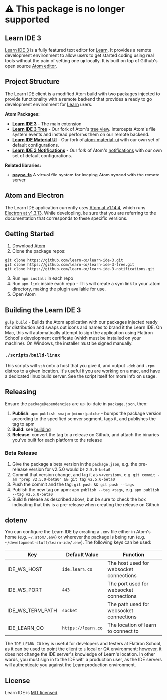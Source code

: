 # :warning: This package is no longer supported

## Learn IDE 3

[Learn IDE 3](https://learn.co/ide) is a fully featured text editor for [Learn](https://learn.co). It provides a remote development environment to allow users to get started coding using real tools without the pain of setting one up locally. It is built on top of Github's open source [Atom editor](https://atom.io/).

## Project Structure

The Learn IDE client is a modified Atom build with two packages injected to provide functionality with a remote backend that provides a ready to go development environment for [Learn](https://learn.co) users.

**Atom Packages:**

- **[Learn IDE 3](https://github.com/learn-co/learn-ide-3)** - The main extension
- **[Learn IDE 3 Tree](https://github.com/learn-co/learn-ide-3-tree)** - Our fork of Atom's [tree view](https://github.com/atom/tree-view). Intercepts Atom's file system events and instead performs them on our remote backend.
- **[Learn IDE Material UI](https://github.com/learn-co/learn-ide-material-ui)** - Our fork of [atom-material-ui](https://github.com/atom-material/atom-material-ui) with our own set of default configurations.
- **[Learn IDE 3 Notifications](https://github.com/learn-co/learn-ide-3-notifications)** - Our fork of Atom's [notifications](https://github.com/atom/notifications) with our own set of default configurations.

**Related libraries:**

- **[nsync-fs](https://github.com/learn-co/nsync-fs)** A virtual file system for keeping Atom synced with the remote server

## Atom and Electron

The Learn IDE application currently uses [Atom at v1.14.4](https://github.com/atom/atom/tree/v1.14.4/docs), which runs [Electron at v1.3.13](https://github.com/electron/electron/tree/v1.3.13/docs). While developling, be sure that you are referring to the documentation that corresponds to these specific versions.

## Getting Started

1. Download [Atom](https://atom.io/)
2. Clone the package repos:
```shell
git clone https://github.com/learn-co/learn-ide-3.git
git clone https://github.com/learn-co/learn-ide-3-tree.git
git clone https://github.com/learn-co/learn-ide-3-notifications.git
```
3. Run `npm install` in each repo
4. Run `apm link` inside each repo - This will create a sym link to your .atom directory, making the plugin available for use.
5. Open Atom

## Building the Learn IDE 3

`gulp build` - Builds the Atom application with our packages injected ready for distribution and swaps out icons and names to brand it the Learn IDE. On Mac, this will automatically attempt to sign the application using Flatiron School's development certificate (which must be installed on your machine). On Windows, the installer must be signed manually.

### `./scripts/build-linux`

This scripts will `ssh` onto a host that you give it, and output `.deb` and `.rpm` distros to a given location. It's useful if you are working on a mac, and have a dedicated linux build server. See the script itself for more info on usage.

## Releasing

Ensure the `packageDependencies` are up-to-date in `package.json`, then:

1. **Publish**: `apm publish <major|minor|patch>` - bumps the package version according to the specified semver segment, tags it, and publishes the tag to apm
2. **Build**: see [building](#building-the-learn-ide)
3. **Release**: convert the tag to a release on Github, and attach the binaries you've built for each platform to the release

### Beta Release
1. Give the package a beta version in the `package.json`, e.g. the pre-release version for v2.5.0 would be `2.5.0-beta0`
2. Commit that version change, and tag it as `v<version>`, e.g. `git commit -am "prep v2.5.0-beta0" && git tag v2.5.0-beta0`
3. Push the commit and the tag: `git push && git push --tags`
4. Publish the new tag on apm: `apm publish --tag <tag>`, e.g. `apm publish --tag v2.5.0-beta0`
5. Build & release as described above, but be sure to check the box indicating that this is a pre-release when creating the release on Github

## dotenv

You can configure the Learn IDE by creating a `.env` file either in Atom's home (e.g. `~/.atom/.env`) or wherever the package is being run (e.g. `~/development-stuff/learn-ide/.env`). The following keys can be used:

Key              | Default Value      | Function
---------------- | ------------------ | --------
IDE_WS_HOST      | `ide.learn.co`     | The host used for websocket connections
IDE_WS_PORT      | `443`              | The port used for websocket connections
IDE_WS_TERM_PATH | `socket`      | The path used for websocket connections
IDE_LEARN_CO     | `https://learn.co` | The location of learn to connect to

The `IDE_LEARN_CO` key is useful for developers and testers at Flatiron School, as it can be used to point the client to a local or QA environment; however, it does not change the IDE server's knowledge of Learn's location. In other words, you must sign in to the IDE with a production user, as the IDE servers will authenticate you against the Learn production environment.

## License

Learn IDE is [MIT licensed](LICENSE.md)
